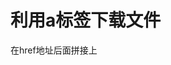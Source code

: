 # 利用a标签下载文件
在href地址后面拼接上  <a href="文件地址response-content-type=application/octet-stream" download></a>  
